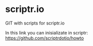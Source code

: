 # scriptr.io
GIT with scripts for scriptr.io

In this link you can inisializate in scriptr:
https://github.com/scriptrdotio/howto
